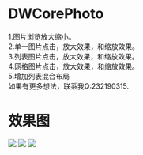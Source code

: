 # DWCorePhoto
1.图片浏览放大缩小。<br />
2.单一图片点击，放大效果，和缩放效果。<br />
3.列表图片点击，放大效果，和缩放效果。<br />
4.网格图片点击，放大效果，和缩放效果。<br />
5.增加列表混合布局<br />
如果有更多想法，联系我Q:232190315.
# 效果图
![](https://github.com/DavidWangTM/DWCorePhoto/tree/master/F94F5089-4C28-4B65-9E9E-EB4B05F8C538.png)
![](https://github.com/DavidWangTM/DWCorePhoto/tree/master/7F5873B6-B613-487B-8FB9-3A9109F48ECD.png)
![](https://github.com/DavidWangTM/DWCorePhoto/tree/master/6C676764-EE61-48A5-801B-DFE08B77EBBD.png)
